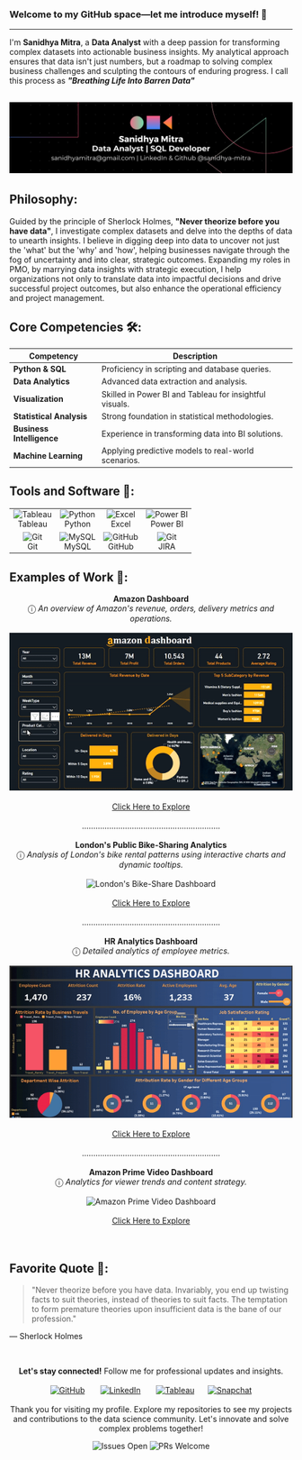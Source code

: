 ### Welcome to my GitHub space—let me introduce myself! 👋
---

I'm **Sanidhya Mitra**, a **Data Analyst** with a deep passion for transforming complex datasets into actionable business insights. My analytical approach ensures that data isn't just numbers, but a roadmap to solving complex business challenges and sculpting the contours of enduring progress. I call this process as <i><b>"Breathing Life Into Barren Data"</b><br></i>

![Coding](https://github.com/sanidhya-mitra/sanidhya-mitra/blob/main/Banner.png)
---
## Philosophy:
Guided by the principle of Sherlock Holmes, **"Never theorize before you have data"**,  I investigate complex datasets and delve into the depths of data to unearth insights. I believe in digging deep into data to uncover not just the 'what' but the 'why' and 'how', helping businesses navigate through the fog of uncertainty and into clear, strategic outcomes.
Expanding my roles in PMO, by marrying data insights with strategic execution, I help organizations not only to translate data into impactful decisions and drive successful project outcomes, but also enhance the operational efficiency and project management.

## Core Competencies 🛠️:

| Competency            | Description                                              |
|-----------------------|----------------------------------------------------------|
| **Python & SQL**      | Proficiency in scripting and database queries.           |
| **Data Analytics**    | Advanced data extraction and analysis.                   |
| **Visualization**     | Skilled in Power BI and Tableau for insightful visuals.  |
| **Statistical Analysis** | Strong foundation in statistical methodologies.       |
| **Business Intelligence** | Experience in transforming data into BI solutions.   |
| **Machine Learning**  | Applying predictive models to real-world scenarios.      |

## Tools and Software 🧰:

<table>
<tr>
    <td align="center"><img alt="Tableau" width="35px" src="https://cdn.worldvectorlogo.com/logos/tableau-software.svg"/><br>Tableau</td>
    <td align="center"><img alt="Python" width="35px" src="https://cdn.jsdelivr.net/gh/devicons/devicon/icons/python/python-original.svg"/><br>Python</td>
    <td align="center"><img alt="Excel" width="35px" src="https://cdn.worldvectorlogo.com/logos/excel-4.svg"/><br>Excel</td>
    <td align="center"><img alt="Power BI" width="35px" src="https://upload.wikimedia.org/wikipedia/commons/c/cf/New_Power_BI_Logo.svg"/><br>Power BI</td>
</tr>
<tr>
    <td align="center"><img alt="Git" width="35px" src="https://cdn.jsdelivr.net/gh/devicons/devicon/icons/git/git-original.svg"/><br>Git</td>
    <td align="center"><img alt="MySQL" width="35px" src="https://cdn.jsdelivr.net/gh/devicons/devicon/icons/mysql/mysql-original.svg"/><br>MySQL</td>
    <td align="center"><img alt="GitHub" width="35px" src="https://cdn.worldvectorlogo.com/logos/github-icon-2.svg"/><br>GitHub</td>
    <td align="center"><img alt="Git" width="35px" src="https://cdn.worldvectorlogo.com/logos/jira-1.svg"/><br>JIRA</td>
</tr>
</table>


## Examples of Work 👀:

<p>

<div align="center">
<strong>Amazon Dashboard</strong><br>
&#9432; <i>An overview of Amazon's revenue, orders, delivery metrics and operations.</i><br><br>
<img src="https://github.com/sanidhya-mitra/sanidhya-mitra/blob/main/Amazon_Dashboard.gif" alt="Amazon Dashboard"><br>
<a href="https://github.com/sanidhya-mitra/Amazon-PowerBI-Dashboard-Project"><br>
Click Here to Explore
</a><br><br>
.............................................................
</div><br>

<div align="center">
<strong>London's Public Bike-Sharing Analytics</strong><br>
&#9432; <i>Analysis of London's bike rental patterns using interactive charts and dynamic tooltips.</i><br><br>
<img src="https://github.com/sanidhya-mitra/Pedal-Pulse-London/blob/main/Pedal%20Pulse%20London%20Dashboard.gif" alt="London's Bike-Share Dashboard"><br>
<a href="https://github.com/sanidhya-mitra/London_s-Bike-Share-Analysis"><br>
Click Here to Explore
</a><br><br>
.............................................................
</div><br>

<div align="center">
<strong>HR Analytics Dashboard</strong><br>
&#9432; <i>Detailed analytics of employee metrics.</i><br><br>
<img src="https://github.com/sanidhya-mitra/sanidhya-mitra/blob/main/HR%20Dashboard.gif" alt="HR Dashboard"><br>
<a href="https://github.com/sanidhya-mitra/HR-Analytics-Project"><br>
Click Here to Explore
</a><br><br>
.............................................................
</div><br>

<div align="center">
<strong>Amazon Prime Video Dashboard</strong><br>
&#9432; <i>Analytics for viewer trends and content strategy.</i><br><br>
<img src="https://github.com/sanidhya-mitra/Amazon_Prime_Video_Dashboard_Project/blob/main/Amazon%20Prime%20Dashboard.gif" alt="Amazon Prime Video Dashboard"><br>
<a href="https://github.com/sanidhya-mitra/Amazon-Prime-Video-Dashboard-Project"><br>
Click Here to Explore
</a><br><br>
</div><br>

</p>

## Favorite Quote 📜:

> "Never theorize before you have data. Invariably, you end up twisting facts to suit theories, instead
> of theories to suit facts. The temptation to form premature theories upon insufficient data is the
> bane of our profession."
> 
— Sherlock Holmes

<br> <!-- Conceptual HTML - For platforms supporting HTML/CSS -->
<div align="center">
<strong>Let's stay connected!</strong> Follow me for professional updates and insights.<br><br>
<a href="https://github.com/sanidhya-mitra"><img src='https://cdn.worldvectorlogo.com/logos/github-icon-2.svg' alt='GitHub' height='35'></a>
&nbsp;&nbsp;&nbsp;&nbsp;&nbsp;
<a href="https://www.linkedin.com/in/sanidhya-mitra/"><img src='https://cdn.worldvectorlogo.com/logos/linkedin-icon-2.svg' alt='LinkedIn' height='35'></a>
&nbsp;&nbsp;&nbsp;&nbsp;&nbsp;
<a href="https://public.tableau.com/app/profile/sanidhya.mitra4662/vizzes"><img src='https://cdn.worldvectorlogo.com/logos/tableau-software.svg' alt='Tableau' height='35'></a>&nbsp;&nbsp;&nbsp;&nbsp;&nbsp;
<a href="https://snapchat.com/add/sanidhyamitra?share_id=iZQoU9yu2LE&locale=en-GB"><img src='https://www.svgrepo.com/show/382734/snapchat-snap-chat.svg' alt='Snapchat' height='35'></a>
</div><br>

<div align="center">
Thank you for visiting my profile. Explore my repositories to see my projects and contributions to the data science community. Let's innovate and solve complex problems together!

![Issues Open](https://img.shields.io/github/issues/sanidhya-mitra/sanidhya-mitra)
![PRs Welcome](https://img.shields.io/badge/PRs-welcome-brightgreen.svg)
</div>
